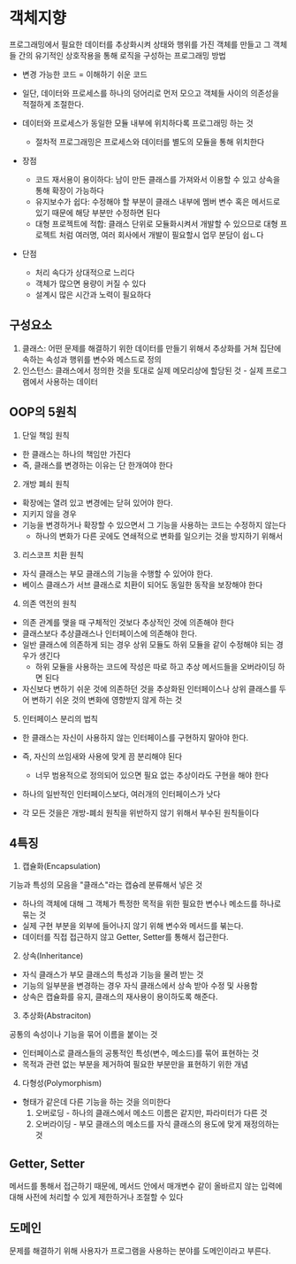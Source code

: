 # 객체지향

프로그래밍에서 필요한 데이터를 추상화시켜 상태와 행위를 가진 객체를 만들고 그 객체들 간의 유기적인 상호작용을 통해 로직을 구성하는 프로그래밍 방법

- 변경 가능한 코드 = 이해하기 쉬운 코드
- 일단, 데이터와 프로세스를 하나의 덩어리로 먼저 모으고 객체들 사이의 의존성을 적절하게 조절한다.

- 데이터와 프로세스가 동일한 모듈 내부에 위치하다록 프로그래밍 하는 것

  - 절차적 프로그래밍은 프로세스와 데이터를 별도의 모듈을 통해 위치한다

- 장점

  - 코드 재서용이 용이하다: 남이 만든 클래스를 가져와서 이용할 수 있고 상속을 통해 확장이 가능하다
  - 유지보수가 쉽다: 수정해야 할 부분이 클래스 내부에 멤버 변수 혹은 메서드로 있기 때문에 해당 부분만 수정하면 된다
  - 대형 프로젝트에 적합: 클래스 단위로 모듈화시켜서 개발할 수 있으므로 대형 프로젝트 처럼 여러명, 여러 회사에서 개발이 필요할시 업무 분담이 쉽ㄴ다

- 단점
  - 처리 속다가 상대적으로 느리다
  - 객체가 많으면 용량이 커질 수 있다
  - 설계시 많은 시간과 노력이 필요하다

## 구성요소

1. 클래스: 어떤 문제를 해결하기 위한 데이터를 만들기 위해서 추상화를 거쳐 집단에 속하는 속성과 행위를 변수와 메스드로 정의
2. 인스턴스: 클래스에서 정의한 것을 토대로 실제 메모리상에 할당된 것 - 실제 프로그램에서 사용하는 데이터

## OOP의 5원칙

1. 단일 책임 원칙

- 한 클래스는 하나의 책임만 가진다
- 즉, 클래스를 변경하는 이유는 단 한개여야 한다

2. 개방 폐쇠 원칙

- 확장에는 열려 있고 변경에는 닫혀 있어야 한다.
- 지키지 않을 경우
- 기능을 변경하거나 확장할 수 있으면서 그 기능을 사용하는 코드는 수정하지 않는다
  - 하나의 변화가 다른 곳에도 연쇄적으로 변화를 일으키는 것을 방지하기 위해서

3. 리스코프 치환 원칙

- 자식 클래스는 부모 클래스의 기능을 수행할 수 있어야 한다.
- 베이스 클래스가 서브 클래스로 치환이 되어도 동일한 동작을 보장해야 한다

4. 의존 역전의 원칙

- 의존 관계를 맺을 때 구체적인 것보다 추상적인 것에 의존해야 한다
- 클래스보다 추상클래스나 인터페이스에 의존해야 한다.
- 일반 클래스에 의존하게 되는 경우 상위 모듈도 하위 모듈을 같이 수정해야 되는 경우가 생긴다
  - 하위 모듈을 사용하는 코드에 작성은 따로 하고 추상 메서드들을 오버라이딩 하면 된다
- 자신보다 변하기 쉬운 것에 의존하던 것을 추상화된 인터페이스나 상위 클래스를 두어 변하기 쉬운 것의 변화에 영향받지 않게 하는 것

5. 인터페이스 분리의 법칙

- 한 클래스는 자신이 사용하지 않는 인터페이스를 구현하지 말아야 한다.
- 즉, 자신의 쓰임새와 사용에 맞게 끔 분리해야 된다
  - 너무 범용적으로 정의되어 있으면 필요 없는 추상이라도 구현을 해야 한다
- 하나의 일반적인 인터페이스보다, 여러개의 인터페이스가 낫다

- 각 모든 것을은 개방-폐쇠 원칙을 위반하지 않기 위해서 부수된 원칙들이다

## 4특징

1. 캡슐화(Encapsulation)

기능과 특성의 모음을 "클래스"라는 캡슝레 분류해서 넣은 것

- 하나의 객체에 대해 그 객체가 특정한 목적을 위한 필요한 변수나 메소드를 하나로 묶는 것
- 실제 구현 부분을 외부에 들어나지 않기 위해 변수와 메서드를 붂는다.
- 데이터를 직접 접근하지 않고 Getter, Setter를 통해서 접근한다.

2. 상속(Inheritance)

- 자식 클래스가 부모 클래스의 특성과 기능을 물려 받는 것
- 기능의 일부분을 변경하는 경우 자식 클래스에서 상속 받아 수정 및 사용함
- 상속은 캡슐화를 유지, 클래스의 재사용이 용이하도록 해준다.

3. 추상화(Abstraciton)

공통의 속성이나 기능을 묶어 이름을 붙이는 것

- 인터페이스로 클래스들의 공통적인 특성(변수, 메소드)를 묶어 표현하는 것
- 목적과 관련 없는 부분을 제거하여 필요한 부분만을 표현하기 위한 개념

4. 다형성(Polymorphism)

- 형태가 같은데 다른 기능을 하는 것을 의미한다
  1. 오버로딩 - 하나의 클래스에서 메소드 이름은 같지만, 파라미터가 다른 것
  2. 오버라이딩 - 부모 클래스의 메소드를 자식 클래스의 용도에 맞게 재정의하는 것

## Getter, Setter

메서드를 통해서 접근하기 때문에, 메서드 안에서 매개변수 같이 올바르지 않는 입력에 대해 사전에 처리할 수 있게 제한하거나 조절할 수 있다

## 도메인

문제를 해결하기 위해 사용자가 프로그램을 사용하는 분야를 도메인이라고 부른다.
